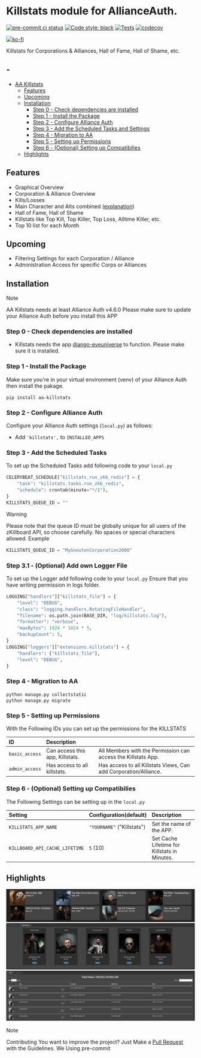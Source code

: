 # Killstats module for AllianceAuth.<a name="aa-killstats"></a>

[![pre-commit.ci status](https://results.pre-commit.ci/badge/github/Geuthur/aa-killstats/master.svg)](https://results.pre-commit.ci/latest/github/Geuthur/aa-killstats/master)
[![Code style: black](https://img.shields.io/badge/code%20style-black-000000.svg)](https://github.com/psf/black)
[![Tests](https://github.com/Geuthur/aa-killstats/actions/workflows/autotester.yml/badge.svg)](https://github.com/Geuthur/aa-killstats/actions/workflows/autotester.yml)
[![codecov](https://codecov.io/gh/Geuthur/aa-killstats/graph/badge.svg?token=jRicu5enZF)](https://codecov.io/gh/Geuthur/aa-killstats)

[![ko-fi](https://ko-fi.com/img/githubbutton_sm.svg)](https://ko-fi.com/W7W810Q5J4)

Killstats for Corporations & Alliances, Hall of Fame, Hall of Shame, etc.

## -

- [AA Killstats](#aa-killstats)
  - [Features](#features)
  - [Upcoming](#upcoming)
  - [Installation](#features)
    - [Step 0 - Check dependencies are installed](#step0)
    - [Step 1 - Install the Package](#step1)
    - [Step 2 - Configure Alliance Auth](#step2)
    - [Step 3 - Add the Scheduled Tasks and Settings](#step3)
    - [Step 4 - Migration to AA](#step4)
    - [Step 5 - Setting up Permissions](#step5)
    - [Step 6 - (Optional) Setting up Compatibilies](#step6)
  - [Highlights](#highlights)

## Features<a name="features"></a>

- Graphical Overview
- Corporation & Alliance Overview
- Kills/Losses
- Main Character and Alts combined ([explanation](/killstats/docs/explanation.md))
- Hall of Fame, Hall of Shame
- Killstats like Top Kill, Top Killer, Top Loss, Alltime Killer, etc.
- Top 10 list for each Month

## Upcoming<a name="upcoming"></a>

- Filtering Settings for each Corporation / Alliance
- Administration Access for specific Corps or Alliances

## Installation<a name="installation"></a>

> [!NOTE]
> AA Killstats needs at least Alliance Auth v4.6.0
> Please make sure to update your Alliance Auth before you install this APP

### Step 0 - Check dependencies are installed<a name="step0"></a>

- Killstats needs the app [django-eveuniverse](https://apps.allianceauth.org/apps/detail/django-eveuniverse) to function. Please make sure it is installed.

### Step 1 - Install the Package<a name="step1"></a>

Make sure you're in your virtual environment (venv) of your Alliance Auth then install the pakage.

```shell
pip install aa-killstats
```

### Step 2 - Configure Alliance Auth<a name="step2"></a>

Configure your Alliance Auth settings (`local.py`) as follows:

- Add `'killstats',` to `INSTALLED_APPS`

### Step 3 - Add the Scheduled Tasks<a name="step3"></a>

To set up the Scheduled Tasks add following code to your `local.py`

```python
CELERYBEAT_SCHEDULE["killstats_run_zkb_redis"] = {
    "task": "killstats.tasks.run_zkb_redis",
    "schedule": crontab(minute="*/1"),
}
KILLSTATS_QUEUE_ID = ""
```

> [!WARNING]
> Please note that the queue ID must be globally unique for all users of the zKillboard API, so choose carefully.
> No spaces or special characters allowed.
> Example

```python
KILLSTATS_QUEUE_ID = "MyGneutenCorporation2000"
```

### Step 3.1 - (Optional) Add own Logger File

To set up the Logger add following code to your `local.py`
Ensure that you have writing permission in logs folder.

```python
LOGGING["handlers"]["killstats_file"] = {
    "level": "DEBUG",
    "class": "logging.handlers.RotatingFileHandler",
    "filename": os.path.join(BASE_DIR, "log/killstats.log"),
    "formatter": "verbose",
    "maxBytes": 1024 * 1024 * 5,
    "backupCount": 5,
}
LOGGING["loggers"]["extensions.killstats"] = {
    "handlers": ["killstats_file"],
    "level": "DEBUG",
}
```

### Step 4 - Migration to AA<a name="step4"></a>

```shell
python manage.py collectstatic
python manage.py migrate
```

### Step 5 - Setting up Permissions<a name="step5"></a>

With the Following IDs you can set up the permissions for the KILLSTATS

| ID             | Description                     |                                                                  |
| :------------- | :------------------------------ | :--------------------------------------------------------------- |
| `basic_access` | Can access this app, Killstats. | All Members with the Permission can access the Killstats App.    |
| `admin_access` | Has access to all killstats.    | Has access to all Killstats Views, Can add Corporation/Alliance. |

### Step 6 - (Optional) Setting up Compatibilies<a name="step6"></a>

The Following Settings can be setting up in the `local.py`

| Setting                        | Configuration(default)     | Description                                  |
| :----------------------------- | :------------------------- | :------------------------------------------- |
| `KILLSTATS_APP_NAME`           | `"YOURNAME"` ("Killstats") | Set the name of the APP.                     |
| `KILLBOARD_API_CACHE_LIFETIME` | `5` (10)                   | Set Cache Lifetime for Killstats in Minutes. |

## Highlights<a name="highlights"></a>

![Stats](/killstats/docs/img/killstats1.png)
![Hall](/killstats/docs/img/killstats2.png)
![Kills](/killstats/docs/img/killstats3.png)

> [!NOTE]
> Contributing
> You want to improve the project?
> Just Make a [Pull Request](https://github.com/Geuthur/aa-killstats/pulls) with the Guidelines.
> We Using pre-commit
